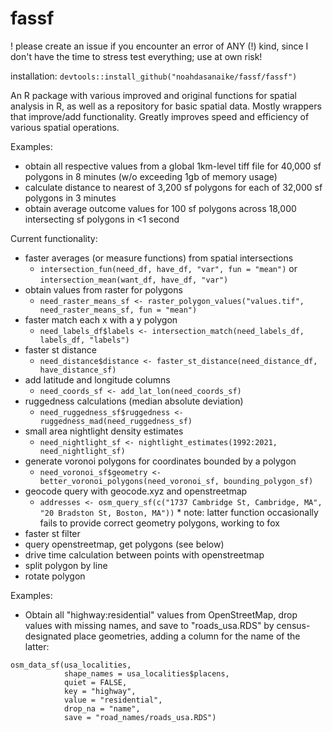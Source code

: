 # fassf

! please create an issue if you encounter an error of ANY (!) kind, since I don't have the time to stress test everything; use at own risk!

installation: ``devtools::install_github("noahdasanaike/fassf/fassf")``

An R package with various improved and original functions for spatial analysis in R, as well as a repository for basic spatial data. Mostly wrappers that improve/add functionality. Greatly improves speed and efficiency of various spatial operations.

Examples:
- obtain all respective values from a global 1km-level tiff file for 40,000 sf polygons in 8 minutes (w/o exceeding 1gb of memory usage)
- calculate distance to nearest of 3,200 sf polygons for each of 32,000 sf polygons in 3 minutes
- obtain average outcome values for 100 sf polygons across 18,000 intersecting sf polygons in <1 second

Current functionality:
* faster averages (or measure functions) from spatial intersections
    * ``intersection_fun(need_df, have_df, "var", fun = "mean")`` or ``intersection_mean(want_df, have_df, "var")``
* obtain values from raster for polygons
    * ``need_raster_means_sf <- raster_polygon_values("values.tif", need_raster_means_sf, fun = "mean")``
* faster match each x with a y polygon
    * ``need_labels_df$labels <- intersection_match(need_labels_df, labels_df, "labels")``
* faster st distance
    * ``need_distance$distance <- faster_st_distance(need_distance_df, have_distance_sf)``
* add latitude and longitude columns
    * ``need_coords_sf <- add_lat_lon(need_coords_sf)``
* ruggedness calculations (median absolute deviation)
    * ``need_ruggedness_sf$ruggedness <- ruggedness_mad(need_ruggedness_sf)``
* small area nightlight density estimates
    * ``need_nightlight_sf <- nightlight_estimates(1992:2021, need_nightlight_sf)``
* generate voronoi polygons for coordinates bounded by a polygon
    * ``need_voronoi_sf$geometry <- better_voronoi_polygons(need_voronoi_sf, bounding_polygon_sf)``
* geocode query with geocode.xyz and openstreetmap
    * ``addresses <- osm_query_sf(c("1737 Cambridge St, Cambridge, MA", "20 Bradston St, Boston, MA"))``
            * note: latter function occasionally fails to provide correct geometry polygons, working to fox
* faster st filter 
* query openstreetmap, get polygons (see below)
* drive time calculation between points with openstreetmap
* split polygon by line
* rotate polygon

Examples:

- Obtain all "highway:residential" values from OpenStreetMap, drop values with missing names, and save to "roads_usa.RDS" by census-designated place geometries, adding a column for the name of the latter: 

```
osm_data_sf(usa_localities,
            shape_names = usa_localities$placens,
            quiet = FALSE,
            key = "highway",
            value = "residential",
            drop_na = "name",
            save = "road_names/roads_usa.RDS")
```

